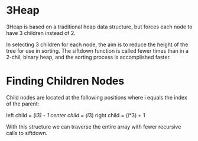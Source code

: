 # 3Heap
3Heap is based on a traditional heap data structure, but forces each node to have 3 children instead of 2.

In selecting 3 children for each node, the aim is to reduce the height of the tree for use in sorting. The siftdown function is called fewer times than in a 2-chil, binary heap, and the sorting process is accomplished faster. 

# Finding Children Nodes
Child nodes are located at the following positions where i equals the index of the parent:

left child = (i*3) - 1
center child = (i*3)
right child = (i*3) + 1

With this structure we can traverse the entire array with fewer recursive calls to siftdown.
